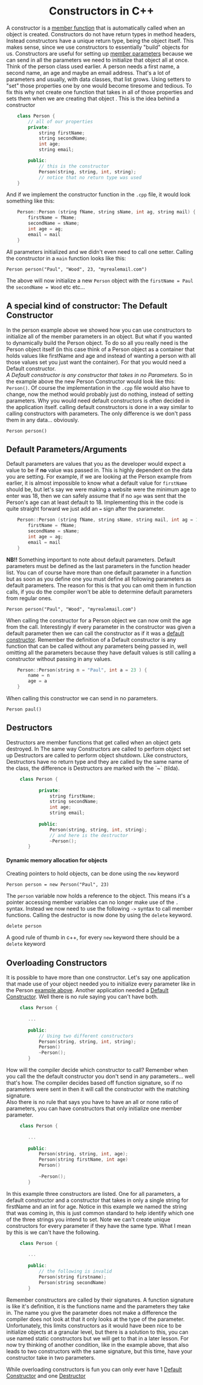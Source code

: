 <div align="center"><h1> Constructors in C++ </h1></div> 

A constructor is a [member function](https://gitlab.com/Paul_Wood_96/tutoring/-/blob/master/COS110/notes/introduction_to_classes.md#member-functions) 
that is automatically called when an object is created. Constructors do not have 
return types in method headers, Instead constructors have a unique return type, 
being the object itself. This makes sense, 
since we use constructors to essentially \"build\" objects for us. Constructors 
are useful for setting up [member parameters](https://gitlab.com/Paul_Wood_96/tutoring/-/blob/master/COS110/notes/introduction_to_classes.md#attributes-or-member-variables)
because we can send in all the parameters we need to initialize that object 
all at once. <br />
Think of the person class used earlier. A person needs a first name, a second name, an 
age and maybe an email address. That's a lot of parameters and usually, with data 
classes, that list grows. Using setters to \"set\" those properties one by one 
would become tiresome and tedious. To fix this why not create one function 
that takes in all of those properties and sets them when we are creating that object . 
This is the idea behind a constructor

```c++ 
    class Person {
        // all of our properties
        private:
            string firstName;
            string secondName;
            int age; 
            string email;

        public:
            // this is the constructor 
            Person(string, string, int, string);
            // notice that no return type was used
    }
```

And if we implement the constructor function in the `.cpp` file, it would look something 
like this: 

```c++ 
    Person::Person (string fName, string sName, int ag, string mail) {
        firstName = fName;
        secondName = sName;
        int age = ag;
        email = mail
    }
```

All parameters initialized and we didn't even need to call one setter. Calling the 
constructor in a `main` function looks like this: 

```Person person("Paul", "Wood", 23, "myrealemail.com")```

The above will now initialize a new `Person` object with the `firstName = Paul` the 
`secondName = Wood` etc etc...  

<h2>A special kind of constructor: The Default Constructor</h2>

In the person example above we showed how you can use constructors to initialize all 
of the member parameters in an object. But what if you wanted to dynamically build 
the Person object. To do so all you really need is the Person object itself (in this 
case think of a Person object as a container that holds values like firstName and age 
and instead of wanting a person with all those values set you just want the container). 
For that you would need a Default constructor. <br />
<i> A Default constructor is any constructor that takes in no Parameters.</i> So 
in the example above the new Person Constructor would look like this: 
`Person()`. Of course the implementation in the `.cpp` file would also have to 
change, now the method would probably just do nothing, instead of setting parameters.
Why you would need default constructors is often decided in the application itself. 
calling default constructors is done in a way similar to calling constructors with 
parameters. The only difference is we don't pass them in any data... obviously.

```Person person()```

<h2>Default Parameters/Arguments</h2>

Default parameters are values that you as the developer would expect a value 
to be if <b>no</b> value was passed in. This is highly dependent on the data you are 
setting. For example, if we are looking at the Person example from earlier,
it is almost impossible to know what a default value for `firstName` should be,
but let's say we were making a website were the minimum age to enter was 18, 
then we can safely assume that if no `age` was sent that the Person's age can 
at least default to 18. Implementing this in the code is quite straight forward 
we just add an `=` sign after the parameter. 

```c++ 
    Person::Person (string fName, string sName, string mail, int ag = 18,) {
        firstName = fName;
        secondName = sName;
        int age = ag;
        email = mail
    }
```

<b> NB!! </b> Something important to note about default parameters. Default parameters must be 
defined as the last parameters in the function header list. You can of course 
have more than one default parameter in a function but as soon as you define one 
you must define all following parameters as default parameters. The reason for this 
is that you can omit them in function calls, if you do the compiler won't be able to determine 
default parameters from regular ones. 

```Person person("Paul", "Wood", "myrealemail.com")```   

When calling the constructor for a Person object we can now omit the age from 
the call. 
Interestingly if every parameter in the constructor was given a default parameter 
then we can call the constructor as if it was a [default constructor](https://gitlab.com/Paul_Wood_96/tutoring/-/blob/master/COS110/notes/constructors.md#a-special-kind-of-constructor-the-default-constructor). 
Remember the definition of a Default constructor is any function that can be called 
without any parameters being passed in, well omitting all the parameters because 
they have default values is still calling a constructor without passing in any 
values. 

```c++
    Person::Person(string n = "Paul", int a = 23 ) { 
        name = n
        age = a
    }
```

When calling this constructor we can send in no parameters. 

```Person paul() ```

<h2>Destructors</h2>
Destructors are member functions that get called when an object gets destroyed. In 
The same way Constructors are called to perform object set up Destructors are called
to perform object shutdown. Like constructors, Destructors have no return type and 
they are called by the same name of the class, the difference is Destructors are 
marked with the `~` (tilda).

```c++
     class Person {
           
            private:
                string firstName;
                string secondName;
                int age; 
                string email;
    
            public:
                Person(string, string, int, string);
                // and here is the destructor
                ~Person();
        }
```
<h4>Dynamic memory allocation for objects</h4>

Creating pointers to hold objects, can be done using the `new` keyword 

```Person person = new Person("Paul", 23)```

The `person` variable now holds a reference to the object. This means it's a pointer 
accessing member variables can no longer make use of the `.` syntax. Instead 
we now need to use the following `->` syntax to call member functions. Calling the 
destructor is now done by using the `delete` keyword. 

```delete person```

A good rule of thumb in c++, for every `new` keyword there should be a `delete` keyword

<h2>Overloading Constructors</h2>

It is possible to have more than one constructor. Let's say one application that made use
of your object needed you to initialize every parameter like in the Person [example above](https://gitlab.com/Paul_Wood_96/tutoring/-/blob/master/COS110/notes/constructors.md#constructors-in-c).
Another application needed a [Default Constructor](https://gitlab.com/Paul_Wood_96/tutoring/-/blob/master/COS110/notes/constructors.md#a-special-kind-of-constructor-the-default-constructor).
Well there is no rule saying you can't have both. 

```c++
     class Person {
           
        ...
    
        public:
            // Using two different constructors
            Person(string, string, int, string);
            Person()
            ~Person();
        }
```

How will the compiler decide which constructor to call? Remember when you call the the 
default constructor you don't send in any parameters... well that's how. The compiler 
decides based off function signature, so if no parameters were sent in then 
it will call the constructor with the matching signature. <br />
Also there is no rule that says you have to have an all or none ratio of parameters, you
can have constructors that only initialize one member parameter. 
 
 ```c++
      class Person {
            
         ...
     
         public:
             Person(string, string, int, age);
             Person(string firstName, int age)             
             Person()
            
             ~Person();
         }
 ```

In this example three constructors are listed. One for all parameters, a default constructor 
and a constructor that takes in only a single string for firstName and an int for age. Notice 
in this example we named the string that was coming in, this is just common standard 
to help identify which one of the three strings you intend to set. 
Note we can't create unique constructors for every parameter if they have the same 
type. What I mean by this is we can't have the following. 

 ```c++
      class Person {
            
         ...
     
         public:
             // the following is invalid
             Person(string firstname);
             Person(string secondName)
         }
 ```

Remember constructors are called by their signatures. A function signature is like 
it's definition, it is the functions name and the parameters they take in. 
The name you give the parameter does not make a difference the compiler does not look 
at that it only looks at the type of the parameter. Unfortunately, this limits 
constructors as it would have been nice to be initialize objects at a granular 
level, but there is a solution to this, you can use named static constructors but we will 
get to that in a later lesson. For now try thinking of another condition, like in the 
example above, that also leads to two constructors with the same signature, but this time, 
have your constructor take in two parameters.  <br />

While overloading constructors is fun you can only ever have 1 [Default Constructor](https://gitlab.com/Paul_Wood_96/tutoring/-/blob/master/COS110/notes/constructors.md#a-special-kind-of-constructor-the-default-constructor) and 
one [Destructor](https://gitlab.com/Paul_Wood_96/tutoring/-/blob/master/COS110/notes/constructors.md#destructors)